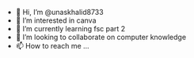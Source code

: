 - 👋 Hi, I’m @unaskhalid8733
- 👀 I’m interested in canva
- 🌱 I’m currently learning fsc part 2
- 💞️ I’m looking to collaborate on computer knowledge
- 📫 How to reach me ...

<!---
unaskhalid8733/unaskhalid8733 is a ✨ special ✨ repository because its `README.md` (this file) appears on your GitHub profile.
You can click the Preview link to take a look at your changes.
--->
